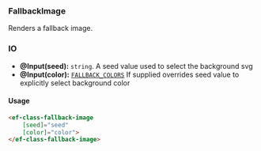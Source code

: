 ### FallbackImage

Renders a fallback image.

### IO

- **@Input(seed):** `string`. A seed value used to select the background svg
- **@Input(color):** [`FALLBACK_COLORS`](https://github.com/EFEducationFirstMobile/ef-class-web/blob/master/libraries/components/src/lib/media/image/fallback/fallback-image.component.ts) If supplied overrides seed value to explicitly select background color

#### Usage

```html
<ef-class-fallback-image
    [seed]="seed"
    [color]="color">
</ef-class-fallback-image>
```

